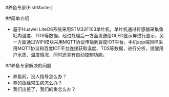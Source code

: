 #养鱼专家(FishMaster)

##简单介绍
* 基于Huawei LiteOS系统采用STM32F103单片机，单片机通过传感器采集鱼缸内温度、TDS等数据，经过处理后一方面发送给OLED显示屏进行显示，另一方面通过WIFI模块采用MQTT协议传输到百度IOT平台，手机app端同样采用MQTT协议和百度IOT平台连接获取温度、TDS等数据，进行分析，提醒用户水质、温度情况，同时还具有自动控制功能。

##养鱼专家解决的问题
* 养鱼前，没人指导怎么办？
* 养的鱼经常生病怎么办？
* 我们出差了，我们的鱼怎么办？
